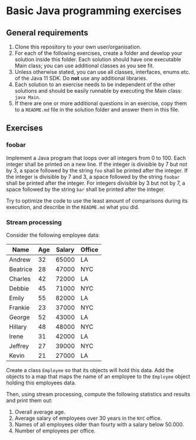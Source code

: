 # Basic Java programming exercises

## General requirements

1. Clone this repository to your own user/organisation.
2. For each of the following exercises, create a folder and develop your solution inside this folder. Each solution should have one executable Main class; you can use additional classes as you see fit.
3. Unless otherwise stated, you can use all classes, interfaces, enums etc. of the Java 11 SDK. Do **not** use any additional libraries.
4. Each solution to an exercise needs to be independent of the other solutions and should be easily runnable by executing the Main class: `java Main`.
5. If there are one or more additional questions in an exercise, copy them to a `README.md` file in the solution folder and answer them in this file.

## Exercises

### foobar

Implement a Java program that loops over all integers from 0 to 100. Each integer shall be printed on a new line. If the integer is divisible by 7 but not by 3, a space followed by the string `foo` shall be printed after the integer. If the integer is divisible by 7 and 3, a space followed by the string `foobar` shall be printed after the integer. For integers divisible by 3 but not by 7, a space followed by the string `bar` shall be printed after the integer.

Try to optimize the code to use the least amount of comparisons during its execution, and describe in the `README.md` what you did.

### Stream processing

Consider the following employee data:

|Name|Age|Salary|Office|
|---|---|---|---|
|Andrew|32|65000|LA|
|Beatrice|28|47000|NYC|
|Charles|42|72000|LA|
|Debbie|45|71000|NYC|
|Emily|55|82000|LA|
|Frankie|23|37000|NYC|
|George|52|43000|LA|
|Hillary|48|48000|NYC|
|Irene|31|42000|LA|
|Jeffrey|27|39000|NYC|
|Kevin|21|27000|LA|

Create a class `Employee` so that its objects will hold this data. Add the objects to a map that maps the name of an employee to the `Employee` object holding this employees data.

Then, using stream processing, compute the following statistics and results and print them out:

1. Overall average age.
2. Average salary of employees over 30 years in the `NYC` office.
3. Names of all employees older than fourty with a salary below 50.000.
4. Number of employees per office.

